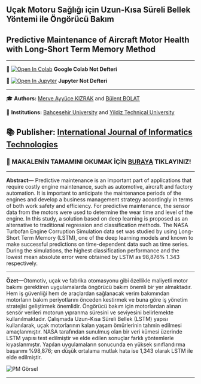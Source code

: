 ## Uçak Motoru Sağlığı için Uzun-Kısa Süreli Bellek Yöntemi ile Öngörücü Bakım
## Predictive Maintenance of Aircraft Motor Health with Long-Short Term Memory Method

---

📌 [![Open In Colab](https://colab.research.google.com/assets/colab-badge.svg)](https://colab.research.google.com/github/ayyucekizrak/Predictive_Maintenance_w_LSTM/blob/master/Predictive_Maintenance_of_AircraftMotorHealth_with_LSTM_Method.ipynb) **Google Colab Not Defteri** 


📌 [![Open In Jupyter](https://github.com/jupyter/notebook/blob/master/docs/resources/icon_32x32.svg)](https://nbviewer.jupyter.org/github/ayyucekizrak/Predictive_Maintenance_w_LSTM/blob/master/Predictive_Maintenance_of_AircraftMotorHealth_with_LSTM_Method.ipynb) **Jupyter Not Defteri** 

---

🎓 **Authors:** [Merve Ayyüce KIZRAK](http://www.ayyucekizrak.com/) and [Bülent BOLAT](http://www.yildiz.edu.tr/~bbolat/)

🏢 **Institutions:** [Bahcesehir University](https://bau.edu.tr/) and [Yildiz Technical University](http://www.yildiz.edu.tr/)

📚 **Publisher:** [International Journal of Informatics Technologies](http://dergipark.gov.tr/gazibtd)
---

###  📑 MAKALENİN TAMAMINI OKUMAK İÇİN [BURAYA]() TIKLAYINIZ!

---

**Abstract**— Predictive maintenance is an important part of applications that require costly engine maintenance, such as automotive, aircraft and factory automation. It is important to anticipate the maintenance periods of the engines and develop a business management strategy accordingly in terms of both work safety and efficiency. For predictive maintenance, the sensor data from the motors were used to determine the wear time and level of the engine. In this study, a solution based on deep learning is proposed as an alternative to traditional regression and classification methods. The NASA Turbofan Engine Corruption Simulation data set was studied by using Long-Short Term Memory (LSTM), one of the deep learning models and known to make successful predictions on time-dependent data such as time series. During the simulations, the highest classification performance and the lowest mean absolute error were obtained by LSTM as 98,876% 1.343 respectively.

---

**Özet**—Otomotiv, uçak ve fabrika otomasyonu gibi özellikle maliyetli motor bakımı gerektiren uygulamalarda öngörücü bakım önemli bir yer almaktadır. Hem iş güvenliği hem de araçlardan sağlanacak verim bakımından motorların bakım periyotlarını önceden kestirmek ve buna göre iş yönetim stratejisi geliştirmek önemlidir. Öngörücü bakım için motorlardan alınan sensör verileri motorun yıpranma süresini ve seviyesini belirlemekte kullanılmaktadır. Çalışmada Uzun-Kısa Süreli Bellek (LSTM) yapısı kullanılarak, uçak motorlarının kalan yaşam ömürlerinin tahmin edilmesi amaçlanmıştır. NASA tarafından sunulmuş olan bir veri kümesi üzerinde LSTM yapısı test edilmiştir ve elde edilen sonuçlar farklı yöntemlerle kıyaslanmıştır. Yapılan uygulamaların sonucunda en yüksek sınıflandırma başarımı %98,876; en düşük ortalama mutlak hata ise 1,343 olarak LSTM ile elde edilmiştir.


![PM Görsel](https://drive.google.com/uc?export=view&id=1j7j9Lb5JexEGhpbmAHYuvFjNpHQPs7rG)


---
